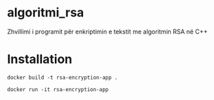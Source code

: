 # algoritmi_rsa
Zhvillimi i programit për enkriptimin e tekstit me algoritmin RSA në C++

# Installation

```docker build -t rsa-encryption-app .```

```docker run -it rsa-encryption-app```

